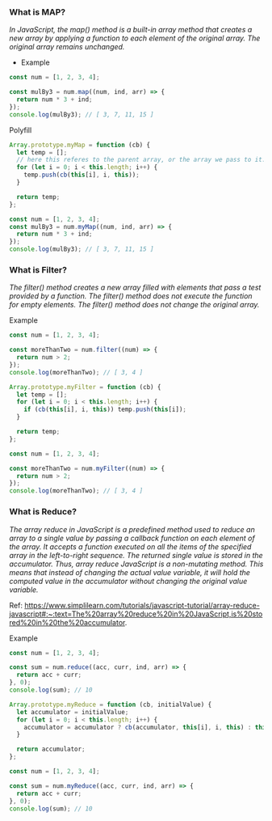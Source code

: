 ### What is MAP?

_In JavaScript, the map() method is a built-in array method that creates a new array by applying a function to each element of the original array. The original array remains unchanged._

- Example

```js
const num = [1, 2, 3, 4];

const mulBy3 = num.map((num, ind, arr) => {
  return num * 3 + ind;
});
console.log(mulBy3); // [ 3, 7, 11, 15 ]
```

Polyfill

```js
Array.prototype.myMap = function (cb) {
  let temp = [];
  // here this referes to the parent array, or the array we pass to it.
  for (let i = 0; i < this.length; i++) {
    temp.push(cb(this[i], i, this));
  }

  return temp;
};

const num = [1, 2, 3, 4];
const mulBy3 = num.myMap((num, ind, arr) => {
  return num * 3 + ind;
});
console.log(mulBy3); // [ 3, 7, 11, 15 ]
```

### What is Filter?

_The filter() method creates a new array filled with elements that pass a test provided by a function. The filter() method does not execute the function for empty elements. The filter() method does not change the original array._

Example

```js
const num = [1, 2, 3, 4];

const moreThanTwo = num.filter((num) => {
  return num > 2;
});
console.log(moreThanTwo); // [ 3, 4 ]
```

```js
Array.prototype.myFilter = function (cb) {
  let temp = [];
  for (let i = 0; i < this.length; i++) {
    if (cb(this[i], i, this)) temp.push(this[i]);
  }

  return temp;
};

const num = [1, 2, 3, 4];

const moreThanTwo = num.myFilter((num) => {
  return num > 2;
});
console.log(moreThanTwo); // [ 3, 4 ]
```

### What is Reduce?

_The array reduce in JavaScript is a predefined method used to reduce an array to a single value by passing a callback function on each element of the array. It accepts a function executed on all the items of the specified array in the left-to-right sequence. The returned single value is stored in the accumulator. Thus, array reduce JavaScript is a non-mutating method. This means that instead of changing the actual value variable, it will hold the computed value in the accumulator without changing the original value variable._

Ref: https://www.simplilearn.com/tutorials/javascript-tutorial/array-reduce-javascript#:~:text=The%20array%20reduce%20in%20JavaScript,is%20stored%20in%20the%20accumulator.

Example

```js
const num = [1, 2, 3, 4];

const sum = num.reduce((acc, curr, ind, arr) => {
  return acc + curr;
}, 0);
console.log(sum); // 10
```

```js
Array.prototype.myReduce = function (cb, initialValue) {
  let accumulator = initialValue;
  for (let i = 0; i < this.length; i++) {
    accumulator = accumulator ? cb(accumulator, this[i], i, this) : this[i];
  }

  return accumulator;
};

const num = [1, 2, 3, 4];

const sum = num.myReduce((acc, curr, ind, arr) => {
  return acc + curr;
}, 0);
console.log(sum); // 10
```
